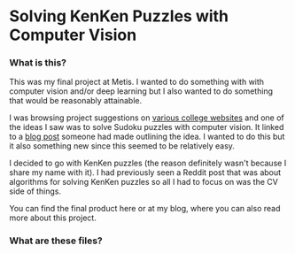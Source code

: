 # Solving KenKen Puzzles with Computer Vision

### What is this?

This was my final project at Metis. I wanted to do something with with computer vision and/or deep learning but I also wanted to do something that would be reasonably attainable.

I was browsing project suggestions on [various college websites](https://sites.google.com/a/eng.ucsd.edu/cse-155-spring-2012/home/projects/suggested-research-projects) and one of the ideas I saw was to solve Sudoku puzzles with computer vision. It linked to a [blog post](http://sudokugrab.blogspot.com/2009/07/how-does-it-all-work.html) someone had made outlining the idea. I wanted to do this but it also something new since this seemed to be relatively easy.

I decided to go with KenKen puzzles (the reason definitely wasn't because I share my name with it). I had previously seen a Reddit post that was about algorithms for solving KenKen puzzles so all I had to focus on was the CV side of things.

You can find the final product here or at my blog, where you can also read more about this project.

### What are these files?
